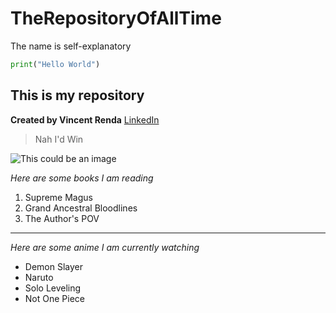 # TheRepositoryOfAllTime
The name is self-explanatory

```py
print("Hello World")
```

## This is my repository
**Created by Vincent Renda** [LinkedIn](https://www.linkedin.com/in/vincent-renda/)
> Nah I'd Win

![This could be an image](https://ih1.redbubble.net/image.4929189881.5673/st,small,507x507-pad,600x600,f8f8f8.jpg)

*Here are some books I am reading*

1. Supreme Magus
2. Grand Ancestral Bloodlines
3. The Author's POV
---
*Here are some anime I am currently watching*

- Demon Slayer
- Naruto
- Solo Leveling
- Not One Piece